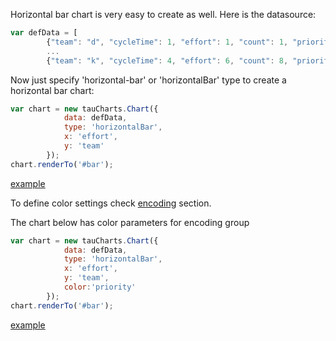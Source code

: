 
Horizontal bar chart is very easy to create as well. Here is the datasource:

```javascript
var defData = [
        {"team": "d", "cycleTime": 1, "effort": 1, "count": 1, "priority": "low"},
        ...
        {"team": "k", "cycleTime": 4, "effort": 6, "count": 8, "priority": "medium"}];
```

Now just specify 'horizontal-bar' or 'horizontalBar' type to create a horizontal bar chart:

```javascript
var chart = new tauCharts.Chart({
            data: defData,
            type: 'horizontalBar',
            x: 'effort',
            y: 'team'
        });
chart.renderTo('#bar');
```

[example](http://jsfiddle.net/taucharts/eawan9ym/)


To define color settings check [encoding](../advanced/encoding.md) section.

The chart below has color parameters for encoding group
```javascript
var chart = new tauCharts.Chart({
            data: defData,
            type: 'horizontalBar',
            x: 'effort',
            y: 'team',
            color:'priority'
        });
chart.renderTo('#bar');
```
[example](http://jsfiddle.net/taucharts/7zab04c4/)
